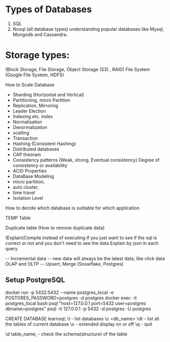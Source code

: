 # Types of Databases
1. SQL
2. Nosql (all database types)
understanding popular databases like Mysql, Mongodb and Cassandra.

# Storage types: 
(Block Storage, File Storage, Object Storage (S3) , RAID)
File System 
(Google File System, HDFS)


How to Scale Database
- Sharding (Horizontal and Vertical)
- Partitioning, micro Partition
- Replication, Mirroring
- Leader Election
- Indexing etc. index
- Normalisation
- Denormalization
- scalling
- Transaction
- Hashing (Consistent Hashing)
- Distributed databases
- CAP theoram
- Consistency patterns (Weak, strong, Eventual consistency) Degree of consistency or availability  
- ACID Properties 
- DataBase Modeling
- micro partition, 
- auto cluster, 
- time travel 
- Isolation Level 

How to decide which database is suiltable for which application

TEMP Table

Duplicate table (How to remove duplicate data)

(Explain)Compile instead of executing if you just want to see if the sql is currect or not and you don't need to see the data
Explain by json in each query 

-- Incremental data
-- new data will always be the latest data, like click data
OLAP and OLTP
-- Upsert, Merge (Snowflake, Postgres)



## Setup PostgreSQL
docker run -p 5432:5432 --name postgres_local -e POSTGRES_PASSWORD=postgres -d postgres 
docker exec -it postgres_local bash 
psql "host=127.0.0.1 port=5432 user=postgres dbname=postgres" 
psql -h 127.0.0.1 -p 5432 -d postgres -U postgres

CREATE DATABASE learnsql;
\l - list databases
\c <db_name>
\dt - list all the tables of current database
\x - extended display on or off
\q - quit

\d table_name; - check the schema(structure) of the table
